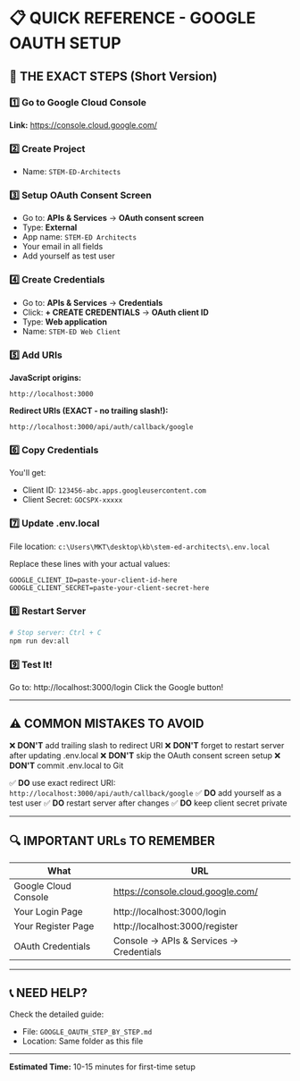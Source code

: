# 📋 QUICK REFERENCE - GOOGLE OAUTH SETUP

## 🎯 THE EXACT STEPS (Short Version)

### 1️⃣ Go to Google Cloud Console

**Link:** https://console.cloud.google.com/

### 2️⃣ Create Project

- Name: `STEM-ED-Architects`

### 3️⃣ Setup OAuth Consent Screen

- Go to: **APIs & Services** → **OAuth consent screen**
- Type: **External**
- App name: `STEM-ED Architects`
- Your email in all fields
- Add yourself as test user

### 4️⃣ Create Credentials

- Go to: **APIs & Services** → **Credentials**
- Click: **+ CREATE CREDENTIALS** → **OAuth client ID**
- Type: **Web application**
- Name: `STEM-ED Web Client`

### 5️⃣ Add URIs

**JavaScript origins:**

```
http://localhost:3000
```

**Redirect URIs (EXACT - no trailing slash!):**

```
http://localhost:3000/api/auth/callback/google
```

### 6️⃣ Copy Credentials

You'll get:

- Client ID: `123456-abc.apps.googleusercontent.com`
- Client Secret: `GOCSPX-xxxxx`

### 7️⃣ Update .env.local

File location: `c:\Users\MKT\desktop\kb\stem-ed-architects\.env.local`

Replace these lines with your actual values:

```env
GOOGLE_CLIENT_ID=paste-your-client-id-here
GOOGLE_CLIENT_SECRET=paste-your-client-secret-here
```

### 8️⃣ Restart Server

```bash
# Stop server: Ctrl + C
npm run dev:all
```

### 9️⃣ Test It!

Go to: http://localhost:3000/login
Click the Google button!

---

## ⚠️ COMMON MISTAKES TO AVOID

❌ **DON'T** add trailing slash to redirect URI
❌ **DON'T** forget to restart server after updating .env.local
❌ **DON'T** skip the OAuth consent screen setup
❌ **DON'T** commit .env.local to Git

✅ **DO** use exact redirect URI: `http://localhost:3000/api/auth/callback/google`
✅ **DO** add yourself as a test user
✅ **DO** restart server after changes
✅ **DO** keep client secret private

---

## 🔍 IMPORTANT URLs TO REMEMBER

| What                 | URL                                     |
| -------------------- | --------------------------------------- |
| Google Cloud Console | https://console.cloud.google.com/       |
| Your Login Page      | http://localhost:3000/login             |
| Your Register Page   | http://localhost:3000/register          |
| OAuth Credentials    | Console → APIs & Services → Credentials |

---

## 📞 NEED HELP?

Check the detailed guide:

- File: `GOOGLE_OAUTH_STEP_BY_STEP.md`
- Location: Same folder as this file

---

**Estimated Time:** 10-15 minutes for first-time setup
